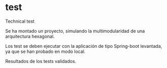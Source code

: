 # test
Technical test

Se ha montado un proyecto, simulando la multimodularidad de una arquitectura hexagonal.

Los test se deben ejecutar con la aplicación de tipo Spring-boot levantada, ya que se han probado en modo local.

Resultados de los tests validados.
